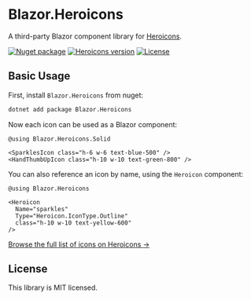 # Blazor.Heroicons

A third-party Blazor component library for [Heroicons](https://heroicons.com).

[![Nuget package](https://img.shields.io/nuget/v/Blazor.Heroicons?style=flat-square&logo=nuget)](https://www.nuget.org/packages/Blazor.Heroicons)
[![Heroicons version](https://img.shields.io/badge/heroicons-v2.0.11-informational?style=flat-square)](https://github.com/tailwindlabs/heroicons/releases/tag/v2.0.11)
[![License](https://img.shields.io/github/license/tmcknight/Blazor.Heroicons?style=flat-square)](LICENSE)

## Basic Usage

First, install `Blazor.Heroicons` from nuget:

```sh
dotnet add package Blazor.Heroicons
```

Now each icon can be used as a Blazor component:

```razor
@using Blazor.Heroicons.Solid

<SparklesIcon class="h-6 w-6 text-blue-500" />
<HandThumbUpIcon class="h-10 w-10 text-green-800" />
```

You can also reference an icon by name, using the `Heroicon` component:

```razor
@using Blazor.Heroicons

<Heroicon
  Name="sparkles"
  Type="Heroicon.IconType.Outline"
  class="h-10 w-10 text-yellow-600"
/>
```

[Browse the full list of icons on Heroicons &rarr;](https://heroicons.com)

## License

This library is MIT licensed.
